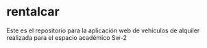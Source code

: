 # rentalcar
Este es el repositorio para la aplicación web de vehículos de alquiler realizada para el espacio académico Sw-2
